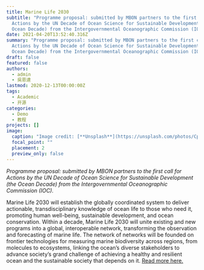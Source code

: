 ```yaml
---
title: Marine Life 2030
subtitle: "Programme proposal: submitted by MBON partners to the first call for
  Actions by the UN Decade of Ocean Science for Sustainable Development (the
  Ocean Decade) from the Intergovernmental Oceanographic Commission (IOC). "
date: 2021-04-20T13:52:40.316Z
summary: "Programme proposal: submitted by MBON partners to the first call for
  Actions by the UN Decade of Ocean Science for Sustainable Development (the
  Ocean Decade) from the Intergovernmental Oceanographic Commission (IOC). "
draft: false
featured: false
authors:
  - admin
  - 吳恩達
lastmod: 2020-12-13T00:00:00Z
tags:
  - Academic
  - 开源
categories:
  - Demo
  - 教程
projects: []
image:
  caption: "Image credit: [**Unsplash**](https://unsplash.com/photos/CpkOjOcXdUY)"
  focal_point: ""
  placement: 2
  preview_only: false
---
```

*Programme proposal: submitted by MBON partners to the first call for Actions by the UN Decade of Ocean Science for Sustainable Development (the Ocean Decade) from the Intergovernmental Oceanographic Commission (IOC).*

Marine Life 2030 will establish the globally coordinated system to deliver actionable, transdisciplinary knowledge of ocean life to those who need it, promoting human well-being, sustainable development, and ocean conservation. Within a decade, Marine Life 2030 will unite existing and new programs into a global, interoperable network, transforming the observation and forecasting of marine life. The network of networks will be founded on frontier technologies for measuring marine biodiversity across regions, from molecules to ecosystems, linking the ocean’s diverse stakeholders to advance society’s grand challenge of achieving a healthy and resilient ocean and the sustainable society that depends on it. [Read more here.](https://marinebon.org/assets/Marine_Life_2030_UN_Ocean_Decade_request_for_endorsement_20210115.pdf)